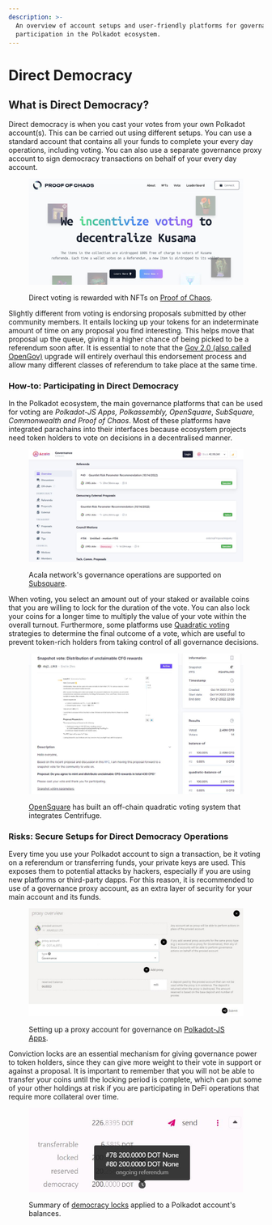 ```yaml
---
description: >-
  An overview of account setups and user-friendly platforms for governance
  participation in the Polkadot ecosystem.
---
```


# Direct Democracy

## What is Direct Democracy?

Direct democracy is when you cast your votes from your own Polkadot account(s). This can be carried out using different setups. You can use a standard account that contains all your funds to complete your every day operations, including voting. You can also use a separate governance proxy account to sign democracy transactions on behalf of your every day account.

<figure><img src="../../../.gitbook/assets/O_VPoC.JPG" alt="The homepage of the Proof of Chaos website indicating that they reward users with NFTs for engaging in direct voting."><figcaption><p>Direct voting is rewarded with NFTs on <a href="https://www.proofofchaos.app/">Proof of Chaos</a>.</p></figcaption></figure>

Slightly different from voting is endorsing proposals submitted by other community members. It entails locking up your tokens for an indeterminate amount of time on any proposal you find interesting. This helps move that proposal up the queue, giving it a higher chance of being picked to be a referendum soon after. It is essential to note that the [Gov 2.0 (also called OpenGov)](https://polkadot.network/blog/gov2-polkadots-next-generation-of-decentralised-governance/) upgrade will entirely overhaul this endorsement process and allow many different classes of referendum to take place at the same time.



### How-to: Participating in Direct Democracy

In the Polkadot ecosystem, the main governance platforms that can be used for voting are _Polkadot-JS Apps, Polkassembly, OpenSquare_, _SubSquare, Commonwealth and Proof of Chaos_. Most of these platforms have integrated parachains into their interfaces because ecosystem projects need token holders to vote on decisions in a decentralised manner.

<figure><img src="../../../.gitbook/assets/O_VSubsquare.JPG" alt="An overview of Acala network&#x27;s governance operations on Subsquare."><figcaption><p>Acala network's governance operations are supported on <a href="https://www.subsquare.io/">Subsquare</a>.</p></figcaption></figure>

When voting, you select an amount out of your staked or available coins that you are willing to lock for the duration of the vote. You can also lock your coins for a longer time to multiply the value of your vote within the overall turnout. Furthermore, some platforms use [Quadratic voting](https://vote.polkadot.network/) strategies to determine the final outcome of a vote, which are useful to prevent token-rich holders from taking control of all governance decisions.

<figure><img src="../../../.gitbook/assets/O_VOpenSquare.JPG" alt="A view of Opensquare&#x27;s off-chain quadratic voting system that integrates Centrifuge network."><figcaption><p><a href="https://voting.opensquare.io/">OpenSquare</a> has built an off-chain quadratic voting system that integrates Centrifuge.</p></figcaption></figure>



### **Risks: Secure Setups for Direct Democracy Operations**

Every time you use your Polkadot account to sign a transaction, be it voting on a referendum or transferring funds, your private keys are used. This exposes them to potential attacks by hackers, especially if you are using new platforms or third-party dapps. For this reason, it is recommended to use of a governance proxy account, as an extra layer of security for your main account and its funds.

<figure><img src="../../../.gitbook/assets/O_VProxyGov (1).JPG" alt="An overview of proxy account setups for governance on Polkadot-JS Apps."><figcaption><p>Setting up a proxy account for governance on <a href="https://polkadot.js.org/apps/?rpc=wss%3A%2F%2Fpublic-rpc.pinknode.io%2Fkusama#/accounts">Polkadot-JS Apps</a>.</p></figcaption></figure>

Conviction locks are an essential mechanism for giving governance power to token holders, since they can give more weight to their vote in support or against a proposal. It is important to remember that you will not be able to transfer your coins until the locking period is complete, which can put some of your other holdings at risk if you are participating in DeFi operations that require more collateral over time.&#x20;

<figure><img src="../../../.gitbook/assets/O_VLocks.JPG" alt="A sample of democracy locks applied to a Polkadot account balance"><figcaption><p>Summary of <a href="https://support.polkadot.network/support/solutions/articles/65000181870-how-to-remove-expired-democracy-locks">democracy locks</a> applied to a Polkadot account's balances.</p></figcaption></figure>

